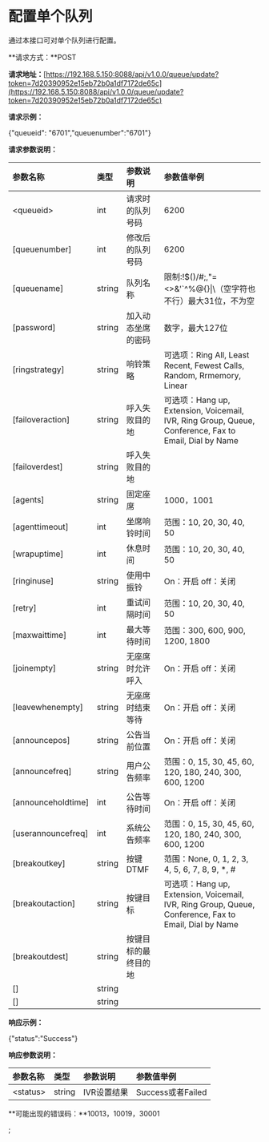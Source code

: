 # 配置单个队列

通过本接口可对单个队列进行配置。

**请求方式：**POST

**请求地址：**[https://192.168.5.150:8088/api/v1.0.0/queue/update?token=7d20390952e15eb72b0a1df7172de65c](https://192.168.5.150:8088/api/v1.0.0/queue/update?token=7d20390952e15eb72b0a1df7172de65c)

**请求示例：**

{"queueid": "6701","queuenumber":"6701"}

**请求参数说明：**

| 参数名称 | 类型 | 参数说明 | 参数值举例 |
| :--- | :--- | :--- | :--- |
| &lt;queueid&gt; | int | 请求时的队列号码 | 6200 |
| \[queuenumber\] | int | 修改后的队列号码 | 6200 |
| \[queuename\] | string | 队列名称 | 限制:!$\(\)\/\#;,\"=&lt;&gt;&'\`^%@{}\|\（空字符也不行）最大31位，不为空 |
| \[password\] | string | 加入动态坐席的密码 | 数字，最大127位 |
| \[ringstrategy\] | string | 响铃策略 | 可选项：Ring All, Least Recent, Fewest Calls, Random, Rrmemory, Linear |
| \[failoveraction\] | string | 呼入失败目的地 | 可选项：Hang up, Extension, Voicemail, IVR, Ring Group, Queue, Conference, Fax to Email, Dial by Name |
| \[failoverdest\] | string | 呼入失败目的地 |  |
| \[agents\] | string | 固定座席 | 1000，1001 |
| \[agenttimeout\] | int | 坐席响铃时间 | 范围：10, 20, 30, 40, 50 |
| \[wrapuptime\] | int | 休息时间 | 范围：10, 20, 30, 40, 50 |
| \[ringinuse\] | string | 使用中振铃 | On：开启 off：关闭 |
| \[retry\] | int | 重试间隔时间 | 范围：10, 20, 30, 40, 50 |
| \[maxwaittime\] | int | 最大等待时间 | 范围：300, 600, 900, 1200, 1800 |
| \[joinempty\] | string | 无座席时允许呼入 | On：开启 off：关闭 |
| \[leavewhenempty\] | string | 无座席时结束等待 | On：开启 off：关闭 |
| \[announcepos\] | string | 公告当前位置 | On：开启 off：关闭 |
| \[announcefreq\] | string | 用户公告频率 | 范围：0, 15, 30, 45, 60, 120, 180, 240, 300, 600, 1200 |
| \[announceholdtime\] | int | 公告等待时间 | On：开启 off：关闭 |
| \[userannouncefreq\] | int | 系统公告频率 | 范围：0, 15, 30, 45, 60, 120, 180, 240, 300, 600, 1200 |
| \[breakoutkey\] | string | 按键DTMF | 范围：None, 0, 1, 2, 3, 4, 5, 6, 7, 8, 9, \*, \# |
| \[breakoutaction\] | string | 按键目标 | 可选项：Hang up, Extension, Voicemail, IVR, Ring Group, Queue, Conference, Fax to Email, Dial by Name |
| \[breakoutdest\] | string | 按键目标的最终目的地 |  |
| \[\] | string |  |  |
| \[\] | string |  |  |

**响应示例：**

{"status":"Success"}

**响应参数说明：**

| 参数名称 | 类型 | 参数说明 | 参数值举例 |
| :--- | :--- | :--- | :--- |
| &lt;status&gt; | string | IVR设置结果 | Success或者Failed |

**可能出现的错误码：**10013，10019，30001

;

